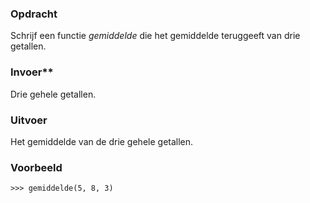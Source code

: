 ### Opdracht

Schrijf een functie *gemiddelde* die het gemiddelde teruggeeft van drie getallen.


### Invoer**

Drie gehele getallen.

### Uitvoer

Het gemiddelde van de drie gehele getallen.

### Voorbeeld

    >>> gemiddelde(5, 8, 3)
        
    
